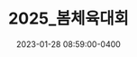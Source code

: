 ---
layout: page
title: 2025_봄체육대회
description: 2025년 봄대회 사진
img: /assets/img/봄대회.png
date: 2023-01-28 08:59:00-0400
width: 30%
category: 2025
---